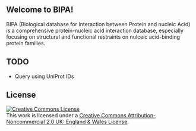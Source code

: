 ## Welcome to BIPA!

BIPA (Biological database for Interaction between Protein and nucleic Acid) is a comprehensive protein-nucleic acid interaction database, especially focusing on structural and functional restraints on nulceic acid-binding protein families. 


## TODO

* Query using UniProt IDs


## License

<a rel="license" href="http://creativecommons.org/licenses/by-nc/2.0/uk/"><img alt="Creative Commons License" style="border-width:0" src="http://i.creativecommons.org/l/by-nc/2.0/uk/88x31.png" /></a><br />This work is licensed under a <a rel="license" href="http://creativecommons.org/licenses/by-nc/2.0/uk/">Creative Commons Attribution-Noncommercial 2.0 UK: England &amp; Wales License</a>.
